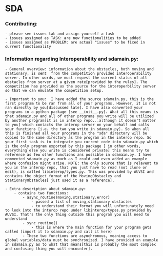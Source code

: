 # SDA

### Contributing:
	- please see issues tab and assign yourself a task
	- issues assigned as TASK: are new functionalities to be added
	- issues assigned as PROBLEM: are actual "issues" to be fixed in current functionality

### Information regarding Interoperability and sdamain.py:
	- General overview: information about the obstacles, both moving and stationary, is sent  from the competition provided interoperability server. In other words, we must request the current status of all obstacles from server at a given rate[provided by the rules]. The competition has provided us the source for the interoperbility server so that we can emulate the competition setup.

	- Important to you:  I have added the source sdamain.py, this is the first program to be ran from all of your programs. However, it is not ran directly by you[discussed late]. I have also converted your programs in a python package [see __init__.py]. What all this means is that sdamain.py and all of other programs you write will be utilized by another program[it is in interop repo...although it doesn't matter to you] which contacts the interop server on your behalf and calls your functions [i.e. the two you write in sdamain.py]. So when all this is finished all your programs in the "sda" directory will be copied to the same directory as the program in the interop repo. So your first task is to integrate you current code into sdamain.py which is the only program exported by this package [ in other words, everything else you write is considered private] this means try to reference as few other functions ans possible in sdamain.py. I have commented sdamain.py as much as I could and even added an example where confusion might arise. NOTE: the only source that is relavent to you in the interop repo, that you just have to read (not clone or edit), is called libinterop/types.py. This was provided by AUVSI and contains the object format of the MovingObstacles and StationaryObstacles[ just used it as a reference].

	- Extra description about sdamain.py:
		- contains two functions:
			- async_routine(moving,stationary,error)
				- passed a list of moving,stationary obstacles
				- to understand their format you will unfortunately need to look into the interop repo under libinterop/types.py provided by AUVSI. That's the only thing outside this program you will need to understand
			- sync_routine()
				- this is where the main function for your program gets called (import it to sdamain.py and call it here)
			- These two functions are asynchronous, meaning access to global variables/data must be synchronized. I have provided an example in sdamain.py as to what that means[this is probably the most complex and confusing thing you will encounter].
